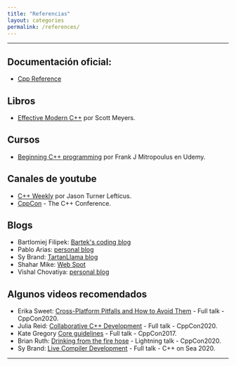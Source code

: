 ```yaml
---
title: "Referencias"
layout: categories
permalink: /references/
---
```


---

## Documentación oficial:
* [Cpp Reference](https://es.cppreference.com/)

## Libros
* [Effective Modern C++](https://www.oreilly.com/library/view/effective-modern-c/9781491908419/) por Scott Meyers.


## Cursos
* [Beginning C++ programming](https://www.udemy.com/course/beginning-c-plus-plus-programming/)
por Frank J Mitropoulus en Udemy.

## Canales de youtube
* [C++ Weekly](https://www.youtube.com/c/JasonTurner-lefticus/) por Jason Turner Lefticus.
* [CppCon](https://www.youtube.com/user/CppCon/) - The C++ Conference.

## Blogs
* Bartlomiej Filipek: [Bartek's coding blog ](https://www.bfilipek.com/)
* Pablo Arias: [personal blog](https://pabloariasal.github.io/) 
* Sy Brand: [TartanLlama blog](https://blog.tartanllama.xyz/)
* Shahar Mike: [Web Spot](https://shaharmike.com/cpp/) 
* Vishal Chovatiya: [personal blog](http://www.vishalchovatiya.com/) 

## Algunos videos recomendados
* Erika Sweet: [Cross-Platform Pitfalls and How to Avoid Them](https://youtu.be/oYCin0B037Y) - Full talk - CppCon2020.
* Julia Reid: [Collaborative C++ Development](https://youtu.be/qCn6zT76zTs) - Full talk - CppCon2020.
* Kate Gregory [Core guidelines](https://youtu.be/XkDEzfpdcSg) - Full talk - CppCon2017.
* Brian Ruth: [Drinking from the fire hose](https://youtu.be/kO-cNY8nX70) - Lightning talk - CppCon2020.
* Sy Brand: [Live Compiler Development](https://youtu.be/Jw2n5QSul34) - Full talk - C++ on Sea 2020.

---